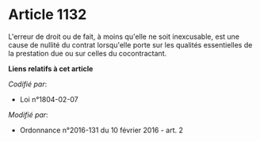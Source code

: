 # Article 1132

L'erreur de droit ou de fait, à moins qu'elle ne soit inexcusable, est une cause de nullité du contrat lorsqu'elle porte sur
les qualités essentielles de la prestation due ou sur celles du cocontractant.

**Liens relatifs à cet article**

_Codifié par_:

  - Loi n°1804-02-07

_Modifié par_:

  - Ordonnance n°2016-131 du 10 février 2016 - art. 2
